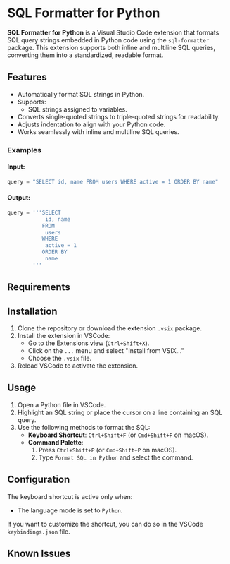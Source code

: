 # SQL Formatter for Python

**SQL Formatter for Python** is a Visual Studio Code extension that formats SQL query strings embedded in Python code using the `sql-formatter` package. This extension supports both inline and multiline SQL queries, converting them into a standardized, readable format.

## Features

- Automatically format SQL strings in Python.
- Supports:
  - SQL strings assigned to variables.
- Converts single-quoted strings to triple-quoted strings for readability.
- Adjusts indentation to align with your Python code.
- Works seamlessly with inline and multiline SQL queries.

### Examples

#### Input:
```python
query = "SELECT id, name FROM users WHERE active = 1 ORDER BY name"
```

#### Output:
```python
query = '''SELECT
            id, name
           FROM
            users
           WHERE
            active = 1
           ORDER BY
            name
        '''
```

## Requirements

## Installation

1. Clone the repository or download the extension `.vsix` package.
2. Install the extension in VSCode:
   - Go to the Extensions view (`Ctrl+Shift+X`).
   - Click on the `...` menu and select "Install from VSIX..."
   - Choose the `.vsix` file.
3. Reload VSCode to activate the extension.

## Usage

1. Open a Python file in VSCode.
2. Highlight an SQL string or place the cursor on a line containing an SQL query.
3. Use the following methods to format the SQL:
   - **Keyboard Shortcut**: `Ctrl+Shift+F` (or `Cmd+Shift+F` on macOS).
   - **Command Palette**:
     1. Press `Ctrl+Shift+P` (or `Cmd+Shift+P` on macOS).
     2. Type `Format SQL in Python` and select the command.

## Configuration

The keyboard shortcut is active only when:
- The language mode is set to `Python`.

If you want to customize the shortcut, you can do so in the VSCode `keybindings.json` file.

## Known Issues

